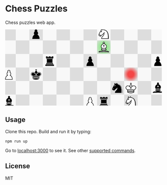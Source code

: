 # Chess Puzzles

Chess puzzles web app.

![Chess puzzles screenshot.](screenshot.png)

## Usage

Clone this repo. Build and run it by typing:

    npm run up

Go to [localhost:3000](http://localhost:3000) to see it. See other [supported
commands][sc].

## License

MIT

[sc]: https://github.com/paul-nechifor/intercessor#supported-commands
